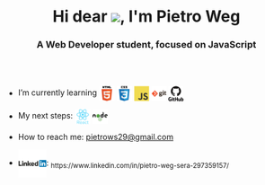 <h1 align="center">Hi dear <img src="https://raw.githubusercontent.com/kaueMarques/kaueMarques/master/hi.gif" width="30px">, I'm Pietro Weg</h1>
<h3 align="center">A Web Developer student, focused on JavaScript</h3>
<br>
<br>

- I’m currently learning <span>
  <img src="https://github.com/devicons/devicon/blob/master/icons/html5/html5-original-wordmark.svg" alt="html-logo" width="27" align="center" height="27"/>
  <img src="https://github.com/devicons/devicon/blob/master/icons/css3/css3-original-wordmark.svg" alt="css-logo" width="27" align="center" height="27"/>
  <img src="https://github.com/devicons/devicon/blob/master/icons/javascript/javascript-original.svg" alt="js-logo" width="27" align="center" height="27"/>
  <img src="https://github.com/devicons/devicon/blob/master/icons/git/git-original-wordmark.svg" alt="git-logo" width="27" align="center" height="27"/>
  <img src="https://github.com/devicons/devicon/blob/master/icons/github/github-original-wordmark.svg" alt="github-logo" width="27" align="center" height="27"/>  
</span>

- My next steps:<span>
  <img src="https://github.com/devicons/devicon/blob/master/icons/react/react-original-wordmark.svg" alt="react-log" width="27" height="27" align="center"/>
  <img src="https://github.com/devicons/devicon/blob/master/icons/nodejs/nodejs-original-wordmark.svg" alt="node" width="27" height="27" align="center"/>

- How to reach me: pietrows29@gmail.com
- <span>
   <img src="https://github.com/devicons/devicon/blob/master/icons/linkedin/linkedin-original-wordmark.svg" width="50" align="center" height="50"/>:
  <sub>https://www.linkedin.com/in/pietro-weg-sera-297359157/</sub>
  </span>
  
